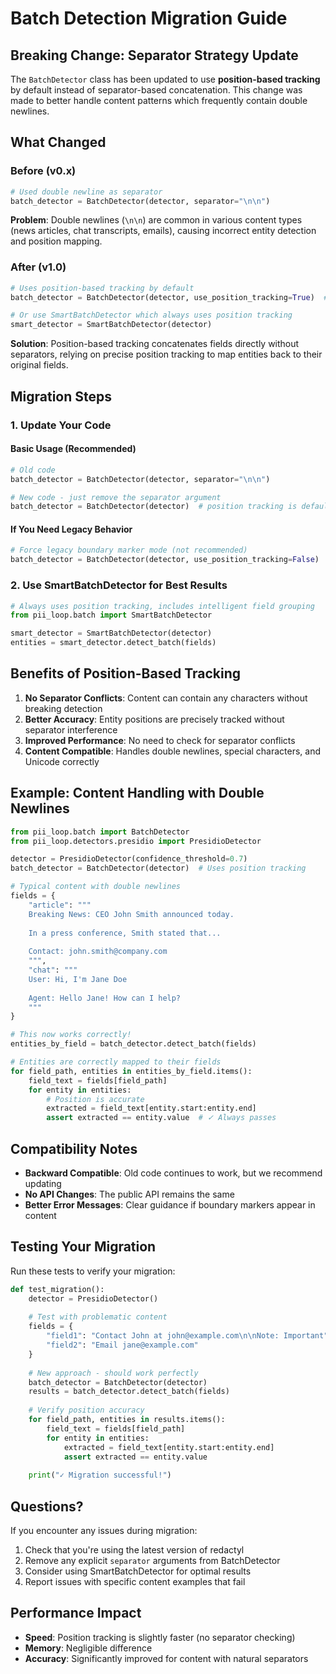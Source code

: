 # Batch Detection Migration Guide

## Breaking Change: Separator Strategy Update

The `BatchDetector` class has been updated to use **position-based tracking** by default instead of separator-based concatenation. This change was made to better handle content patterns which frequently contain double newlines.

## What Changed

### Before (v0.x)
```python
# Used double newline as separator
batch_detector = BatchDetector(detector, separator="\n\n")
```

**Problem**: Double newlines (`\n\n`) are common in various content types (news articles, chat transcripts, emails), causing incorrect entity detection and position mapping.

### After (v1.0)
```python
# Uses position-based tracking by default
batch_detector = BatchDetector(detector, use_position_tracking=True)  # default

# Or use SmartBatchDetector which always uses position tracking
smart_detector = SmartBatchDetector(detector)
```

**Solution**: Position-based tracking concatenates fields directly without separators, relying on precise position tracking to map entities back to their original fields.

## Migration Steps

### 1. Update Your Code

#### Basic Usage (Recommended)
```python
# Old code
batch_detector = BatchDetector(detector, separator="\n\n")

# New code - just remove the separator argument
batch_detector = BatchDetector(detector)  # position tracking is default
```

#### If You Need Legacy Behavior
```python
# Force legacy boundary marker mode (not recommended)
batch_detector = BatchDetector(detector, use_position_tracking=False)
```

### 2. Use SmartBatchDetector for Best Results
```python
# Always uses position tracking, includes intelligent field grouping
from pii_loop.batch import SmartBatchDetector

smart_detector = SmartBatchDetector(detector)
entities = smart_detector.detect_batch(fields)
```

## Benefits of Position-Based Tracking

1. **No Separator Conflicts**: Content can contain any characters without breaking detection
2. **Better Accuracy**: Entity positions are precisely tracked without separator interference
3. **Improved Performance**: No need to check for separator conflicts
4. **Content Compatible**: Handles double newlines, special characters, and Unicode correctly

## Example: Content Handling with Double Newlines

```python
from pii_loop.batch import BatchDetector
from pii_loop.detectors.presidio import PresidioDetector

detector = PresidioDetector(confidence_threshold=0.7)
batch_detector = BatchDetector(detector)  # Uses position tracking

# Typical content with double newlines
fields = {
    "article": """
    Breaking News: CEO John Smith announced today.
    
    In a press conference, Smith stated that...
    
    Contact: john.smith@company.com
    """,
    "chat": """
    User: Hi, I'm Jane Doe
    
    Agent: Hello Jane! How can I help?
    """
}

# This now works correctly!
entities_by_field = batch_detector.detect_batch(fields)

# Entities are correctly mapped to their fields
for field_path, entities in entities_by_field.items():
    field_text = fields[field_path]
    for entity in entities:
        # Position is accurate
        extracted = field_text[entity.start:entity.end]
        assert extracted == entity.value  # ✓ Always passes
```

## Compatibility Notes

- **Backward Compatible**: Old code continues to work, but we recommend updating
- **No API Changes**: The public API remains the same
- **Better Error Messages**: Clear guidance if boundary markers appear in content

## Testing Your Migration

Run these tests to verify your migration:

```python
def test_migration():
    detector = PresidioDetector()
    
    # Test with problematic content
    fields = {
        "field1": "Contact John at john@example.com\n\nNote: Important",
        "field2": "Email jane@example.com"
    }
    
    # New approach - should work perfectly
    batch_detector = BatchDetector(detector)
    results = batch_detector.detect_batch(fields)
    
    # Verify position accuracy
    for field_path, entities in results.items():
        field_text = fields[field_path]
        for entity in entities:
            extracted = field_text[entity.start:entity.end]
            assert extracted == entity.value
    
    print("✓ Migration successful!")
```

## Questions?

If you encounter any issues during migration:

1. Check that you're using the latest version of redactyl
2. Remove any explicit `separator` arguments from BatchDetector
3. Consider using SmartBatchDetector for optimal results
4. Report issues with specific content examples that fail

## Performance Impact

- **Speed**: Position tracking is slightly faster (no separator checking)
- **Memory**: Negligible difference
- **Accuracy**: Significantly improved for content with natural separators